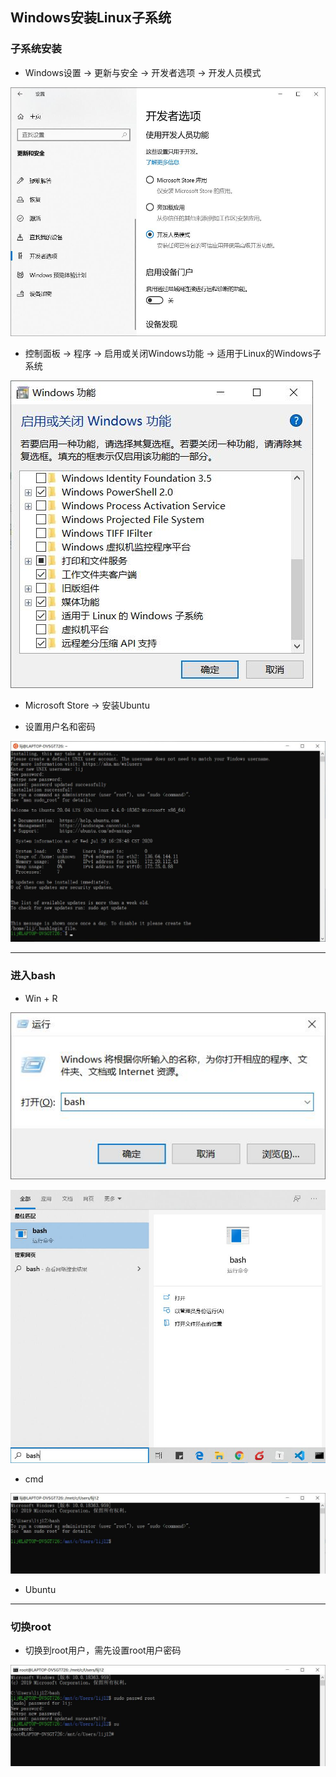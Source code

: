 ## Windows安装Linux子系统

### 子系统安装

- Windows设置 -> 更新与安全 -> 开发者选项 -> 开发人员模式

![](assets/Windows安装Linux子系统/2191564-20201024112056329-813035915.jpg)

- 控制面板 -> 程序 -> 启用或关闭Windows功能 -> 适用于Linux的Windows子系统

![](assets/Windows安装Linux子系统/2191564-20201024112157743-779473056.jpg)

- Microsoft Store -> 安装Ubuntu

- 设置用户名和密码

![](assets/Windows安装Linux子系统/2191564-20201024112210003-1667143353.jpg)

***

### 进入bash

- Win + R

![](assets/Windows安装Linux子系统/2191564-20201024112224025-1026929230.jpg)

![](assets/Windows安装Linux子系统/2191564-20201024112246907-312225560.jpg)

- cmd

![](assets/Windows安装Linux子系统/2191564-20201024112300636-114993793.jpg)

- Ubuntu

***

### 切换root

- 切换到root用户，需先设置root用户密码

![](assets/Windows安装Linux子系统/2191564-20201024112310455-153929905.jpg)
